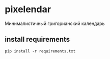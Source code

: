 # pixelendar

Минималистичный григорианский календарь


## install requirements

`pip install -r requirements.txt`
 